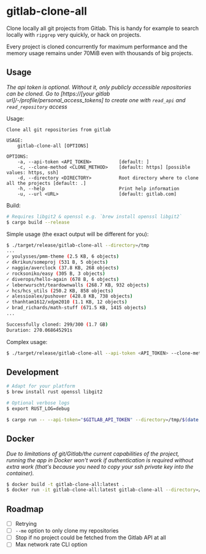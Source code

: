 # gitlab-clone-all

Clone locally all git projects from Gitlab. This is handy for example to search locally with `ripgrep` very quickly, or hack on projects.

Every project is cloned concurrently for maximum performance and the memory usage remains under 70MiB even with thousands of big projects.

## Usage

*The api token is optional. Without it, only publicly accessible repositories can be cloned. Go to [https://[your gitlab url]/-/profile/personal_access_tokens] to create one with `read_api` and `read_repository` access*

Usage:

```
Clone all git repositories from gitlab

USAGE:
    gitlab-clone-all [OPTIONS]

OPTIONS:
    -a, --api-token <API_TOKEN>          [default: ]
    -c, --clone-method <CLONE_METHOD>    [default: https] [possible values: https, ssh]
    -d, --directory <DIRECTORY>          Root directory where to clone all the projects [default: .]
    -h, --help                           Print help information
    -u, --url <URL>                      [default: gitlab.com]
```

Build:

```sh
# Requires libgit2 & openssl e.g. `brew install openssl libgit2`
$ cargo build --release
```

Simple usage (the exact output will be different for you):

```sh
$ ./target/release/gitlab-clone-all --directory=/tmp
...
✓ youlysses/pmm-theme (2.5 KB, 6 objects)
✓ dkrikun/someproj (531 B, 5 objects)
✓ naggie/averclock (37.8 KB, 268 objects)
✓ rocksoniko/easy (305 B, 3 objects)
✓ diverops/hello-again (678 B, 6 objects)
✓ leberwurscht/teardownwalls (268.7 KB, 932 objects)
✓ hcs/hcs_utils (250.2 KB, 858 objects)
✓ alessioalex/pushover (428.8 KB, 738 objects)
✓ thanhtam1612/xdpm2010 (1.1 KB, 12 objects)
✓ brad_richards/math-stuff (671.5 KB, 1415 objects)
...

Successfully cloned: 299/300 (1.7 GB)
Duration: 270.068645291s
```

Complex usage:

```sh
$ ./target/release/gitlab-clone-all --api-token <API_TOKEN> --clone-method=ssh --directory=/tmp/ --url=custom.gitlab.com
```

## Development

```sh
# Adapt for your platform
$ brew install rust openssl libgit2

# Optional verbose logs
$ export RUST_LOG=debug

$ cargo run -- --api-token="$GITLAB_API_TOKEN" --directory=/tmp/$(date +%s) --clone-method=ssh
```

## Docker

*Due to limitations of git/Gitlab/the current capabilities of the project, running the app in Docker won't work if authentication is required without extra work (that's because you need to copy your ssh private key into the container).*

```sh
$ docker build -t gitlab-clone-all:latest .
$ docker run -it gitlab-clone-all:latest gitlab-clone-all --directory=/tmp/
```

## Roadmap

- [ ] Retrying
- [ ] `--me` option to only clone my repositories
- [ ] Stop if no project could be fetched from the Gitlab API at all
- [ ] Max network rate CLI option
